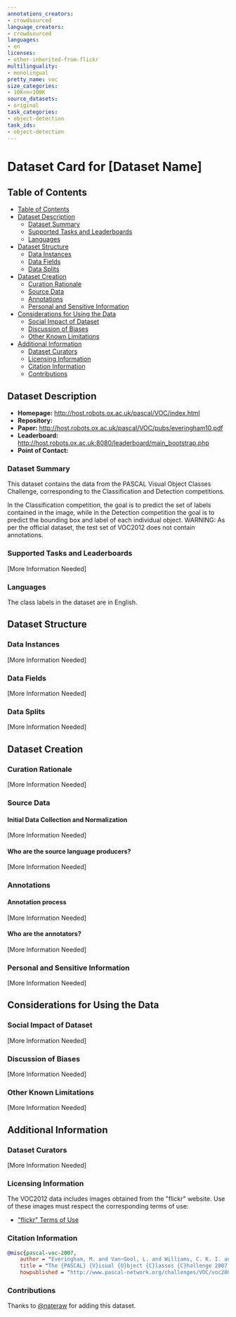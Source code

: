 ```yaml
---
annotations_creators:
- crowdsourced
language_creators:
- crowdsourced
languages:
- en
licenses:
- other-inherited-from-flickr
multilinguality:
- monolingual
pretty_name: voc
size_categories:
- 10K<n<100K
source_datasets:
- original
task_categories:
- object-detection
task_ids:
- object-detection
---
```


# Dataset Card for [Dataset Name]

## Table of Contents
- [Table of Contents](#table-of-contents)
- [Dataset Description](#dataset-description)
  - [Dataset Summary](#dataset-summary)
  - [Supported Tasks and Leaderboards](#supported-tasks-and-leaderboards)
  - [Languages](#languages)
- [Dataset Structure](#dataset-structure)
  - [Data Instances](#data-instances)
  - [Data Fields](#data-fields)
  - [Data Splits](#data-splits)
- [Dataset Creation](#dataset-creation)
  - [Curation Rationale](#curation-rationale)
  - [Source Data](#source-data)
  - [Annotations](#annotations)
  - [Personal and Sensitive Information](#personal-and-sensitive-information)
- [Considerations for Using the Data](#considerations-for-using-the-data)
  - [Social Impact of Dataset](#social-impact-of-dataset)
  - [Discussion of Biases](#discussion-of-biases)
  - [Other Known Limitations](#other-known-limitations)
- [Additional Information](#additional-information)
  - [Dataset Curators](#dataset-curators)
  - [Licensing Information](#licensing-information)
  - [Citation Information](#citation-information)
  - [Contributions](#contributions)

## Dataset Description

- **Homepage:** http://host.robots.ox.ac.uk/pascal/VOC/index.html
- **Repository:**
- **Paper:** http://host.robots.ox.ac.uk/pascal/VOC/pubs/everingham10.pdf
- **Leaderboard:** http://host.robots.ox.ac.uk:8080/leaderboard/main_bootstrap.php
- **Point of Contact:** 

### Dataset Summary

This dataset contains the data from the PASCAL Visual Object Classes Challenge, corresponding to the Classification and Detection competitions.

In the Classification competition, the goal is to predict the set of labels contained in the image, while in the Detection competition the goal is to predict the bounding box and label of each individual object. WARNING: As per the official dataset, the test set of VOC2012 does not contain annotations.

### Supported Tasks and Leaderboards

[More Information Needed]

### Languages

The class labels in the dataset are in English.

## Dataset Structure

### Data Instances

[More Information Needed]

### Data Fields

[More Information Needed]

### Data Splits

[More Information Needed]

## Dataset Creation

### Curation Rationale

[More Information Needed]

### Source Data

#### Initial Data Collection and Normalization

[More Information Needed]

#### Who are the source language producers?

[More Information Needed]

### Annotations

#### Annotation process

[More Information Needed]

#### Who are the annotators?

[More Information Needed]

### Personal and Sensitive Information

[More Information Needed]

## Considerations for Using the Data

### Social Impact of Dataset

[More Information Needed]

### Discussion of Biases

[More Information Needed]

### Other Known Limitations

[More Information Needed]

## Additional Information

### Dataset Curators

[More Information Needed]

### Licensing Information

The VOC2012 data includes images obtained from the "flickr" website. Use of these images must respect the corresponding terms of use:

- ["flickr" Terms of Use](http://www.flickr.com/terms.gne)

### Citation Information

```bibtex
@misc{pascal-voc-2007,
    author = "Everingham, M. and Van~Gool, L. and Williams, C. K. I. and Winn, J. and Zisserman, A.",
    title = "The {PASCAL} {V}isual {O}bject {C}lasses {C}hallenge 2007 {(VOC2007)} {R}esults",
    howpublished = "http://www.pascal-network.org/challenges/VOC/voc2007/workshop/index.html"}
```

### Contributions

Thanks to [@nateraw](https://github.com/nateraw) for adding this dataset.
